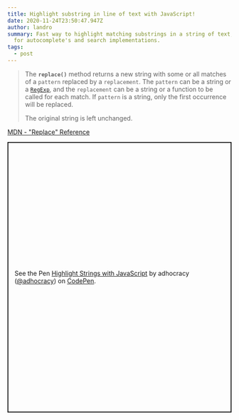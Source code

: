 ```yaml
---
title: Highlight substring in line of text with JavaScript!
date: 2020-11-24T23:50:47.947Z
author: landro
summary: Fast way to highlight matching substrings in a string of text, useful
  for autocomplete's and search implementations.
tags:
  - post
---
```


> The **`replace()`** method returns a new string with some or all matches of a `pattern` replaced by a `replacement`. The `pattern` can be a string or a [`RegExp`](https://developer.mozilla.org/en-US/docs/Web/JavaScript/Reference/Global_Objects/RegExp), and the `replacement` can be a string or a function to be called for each match. If `pattern` is a string, only the first occurrence will be replaced.
>
> The original string is left unchanged.

[MDN - "Replace" Reference](https://developer.mozilla.org/en-US/docs/Web/JavaScript/Reference/Global_Objects/String/replace)

<p class="codepen" data-height="607" data-theme-id="dark" data-default-tab="result" data-user="adhocracy" data-slug-hash="wvzwLNe" style="height: 607px; box-sizing: border-box; display: flex; align-items: center; justify-content: center; border: 2px solid; margin: 1em 0; padding: 1em;" data-pen-title="Highlight Strings with JavaScript">
  <span>See the Pen <a href="https://codepen.io/adhocracy/pen/wvzwLNe">
  Highlight Strings with JavaScript</a> by adhocracy (<a href="https://codepen.io/adhocracy">@adhocracy</a>)
  on <a href="https://codepen.io">CodePen</a>.</span>
</p>
<script async src="https://cpwebassets.codepen.io/assets/embed/ei.js"></script>

